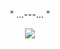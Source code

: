 <p align="center">
" ...---... "
<p align="center">
<img src="https://media.discordapp.net/attachments/1207475101889462343/1358963386880233582/Untitled1324_20250408083433.png?ex=68024707&is=6800f587&hm=e20a9cd1be586e516c906fe0039761c025d20ff074975c8199b9d8624a2bd170&=&format=webp&quality=lossless&width=1240&height=1240&=&format=webp&quality=lossless&width=1752&height=1238"/>
</p>
